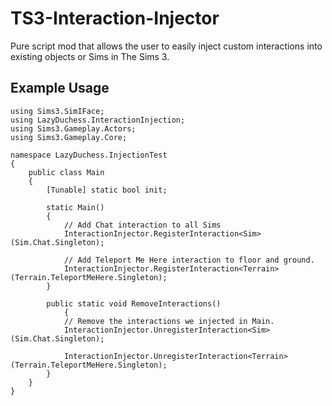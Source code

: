 # TS3-Interaction-Injector
Pure script mod that allows the user to easily inject custom interactions into existing objects or Sims in The Sims 3.

## Example Usage
```
using Sims3.SimIFace;
using LazyDuchess.InteractionInjection;
using Sims3.Gameplay.Actors;
using Sims3.Gameplay.Core;

namespace LazyDuchess.InjectionTest
{
	public class Main
	{
		[Tunable] static bool init;
		
		static Main()
		{
			// Add Chat interaction to all Sims
			InteractionInjector.RegisterInteraction<Sim>(Sim.Chat.Singleton);

			// Add Teleport Me Here interaction to floor and ground.
			InteractionInjector.RegisterInteraction<Terrain>(Terrain.TeleportMeHere.Singleton);
		}

		public static void RemoveInteractions()
        	{
			// Remove the interactions we injected in Main.
			InteractionInjector.UnregisterInteraction<Sim>(Sim.Chat.Singleton);
			
			InteractionInjector.UnregisterInteraction<Terrain>(Terrain.TeleportMeHere.Singleton);
		}
	}
}
```
